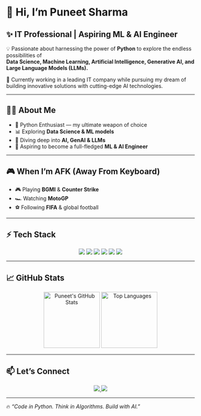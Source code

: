 # 👋 Hi, I’m Puneet Sharma  

## ✨ IT Professional | Aspiring ML & AI Engineer  

💡 Passionate about harnessing the power of **Python** to explore the endless possibilities of  
**Data Science, Machine Learning, Artificial Intelligence, Generative AI, and Large Language Models (LLMs).**  

🚀 Currently working in a leading IT company while pursuing my dream of building innovative solutions with cutting-edge AI technologies.  

---

## 🧑‍🔬 About Me  
- 🐍 Python Enthusiast — my ultimate weapon of choice  
- 📊 Exploring **Data Science & ML models**  
- 🤖 Diving deep into **AI, GenAI & LLMs**  
- 🔭 Aspiring to become a full-fledged **ML & AI Engineer**  

---

## 🎮 When I’m AFK (Away From Keyboard)  
- 🎮 Playing **BGMI** & **Counter Strike**  
- 🏎️ Watching **MotoGP**  
- ⚽ Following **FIFA** & global football  

---

## ⚡ Tech Stack  

<p align="center">
  <img src="https://img.shields.io/badge/Python-3776AB?style=for-the-badge&logo=python&logoColor=white" />
  <img src="https://img.shields.io/badge/Numpy-013243?style=for-the-badge&logo=numpy&logoColor=white" />
  <img src="https://img.shields.io/badge/Pandas-150458?style=for-the-badge&logo=pandas&logoColor=white" />
  <img src="https://img.shields.io/badge/ScikitLearn-F7931E?style=for-the-badge&logo=scikit-learn&logoColor=white" />
  <img src="https://img.shields.io/badge/TensorFlow-FF6F00?style=for-the-badge&logo=tensorflow&logoColor=white" />
  <img src="https://img.shields.io/badge/PyTorch-EE4C2C?style=for-the-badge&logo=pytorch&logoColor=white" />
</p>

---

## 📈 GitHub Stats  

<p align="center">
  <img src="https://github-readme-stats.vercel.app/api?username=PuneetSharma&show_icons=true&theme=tokyonight" alt="Puneet's GitHub Stats" height="150"/>
  <img src="https://github-readme-stats.vercel.app/api/top-langs/?username=PuneetSharma&layout=compact&theme=tokyonight" alt="Top Languages" height="150"/>
</p>

---

## 📫 Let’s Connect  
<p align="center">
  <a href="https://www.linkedin.com/in/puneet-sharma-971bb938?" target="_blank">
    <img src="https://img.shields.io/badge/LinkedIn-blue?style=for-the-badge&logo=linkedin" />
  </a>
  <a href="mailto:puneet24sharma@gmail.com">
    <img src="https://img.shields.io/badge/Email-D14836?style=for-the-badge&logo=gmail&logoColor=white" />
  </a>
</p>

---

🔥 *“Code in Python. Think in Algorithms. Build with AI.”*  
